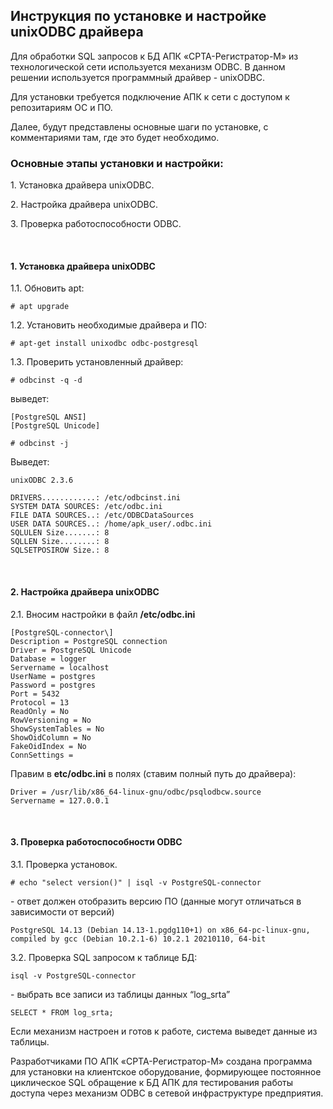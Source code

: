 
## Инструкция по установке и настройке unixODBC драйвера

Для обработки SQL запросов к БД АПК «СРТА-Регистратор-M» из
технологической сети используется механизм ODBC. В данном решении
используется программный драйвер - unixODBC.

Для установки требуется подключение АПК к сети с доступом к репозитариям
ОС и ПО.

Далее, будут представлены основные шаги по установке, с комментариями
там, где это будет необходимо.

### Основные этапы установки и настройки:

1\. Установка драйвера unixODBC.

2\. Настройка драйвера unixODBC.

3\. Проверка работоспособности ODBC.

<br>

#### 1. Установка драйвера unixODBC

1.1. Обновить apt:
```$xslt
# apt upgrade
```

1.2. Установить необходимые драйвера и ПО:

```$xslt
# apt-get install unixodbc odbc-postgresql
```

1.3. Проверить установленный драйвер:

```$xslt
# odbcinst -q -d
```

выведет:

```$xslt
[PostgreSQL ANSI]
[PostgreSQL Unicode]
```
```$xslt
# odbcinst -j
```

Выведет:

```$xslt
unixODBC 2.3.6

DRIVERS............: /etc/odbcinst.ini
SYSTEM DATA SOURCES: /etc/odbc.ini
FILE DATA SOURCES..: /etc/ODBCDataSources
USER DATA SOURCES..: /home/apk_user/.odbc.ini
SQLULEN Size.......: 8
SQLLEN Size........: 8
SQLSETPOSIROW Size.: 8
```

<br>

#### 2. Настройка драйвера unixODBC

2.1. Вносим настройки в файл **/etc/odbc.ini**

```$xslt
[PostgreSQL-connector\] 
Description = PostgreSQL connection
Driver = PostgreSQL Unicode
Database = logger
Servername = localhost
UserName = postgres
Password = postgres
Port = 5432
Protocol = 13
ReadOnly = No
RowVersioning = No
ShowSystemTables = No
ShowOidColumn = No
FakeOidIndex = No
ConnSettings =
```

Правим в **etc/odbс.ini** в полях (ставим полный путь до драйвера):

```$xslt
Driver = /usr/lib/x86_64-linux-gnu/odbc/psqlodbcw.source
Servername = 127.0.0.1
```

<br>

#### 3. Проверка работоспособности ODBC

3.1. Проверка установок.

```$xslt
# echo "select version()" | isql -v PostgreSQL-connector
```

\- ответ должен отобразить версию ПО (данные могут отличаться в
зависимости от версий)


```$xslt
PostgreSQL 14.13 (Debian 14.13-1.pgdg110+1) on x86_64-pc-linux-gnu,
compiled by gcc (Debian 10.2.1-6) 10.2.1 20210110, 64-bit
```

3.2. Проверка SQL запросом к таблице БД:

```$xslt
isql -v PostgreSQL-connector
```


\- выбрать все записи из таблицы данных “log\_srta”

```$xslt
SELECT * FROM log_srta;
```

Если механизм настроен и готов к работе, система выведет данные из
таблицы.

Разработчиками ПО АПК «СРТА-Регистратор-M» создана программа для установки
на клиентское оборудование, формирующее постоянное циклическое SQL
обращение к БД АПК для тестирования работы доступа через механизм ODBC в
сетевой инфраструктуре предприятия.
